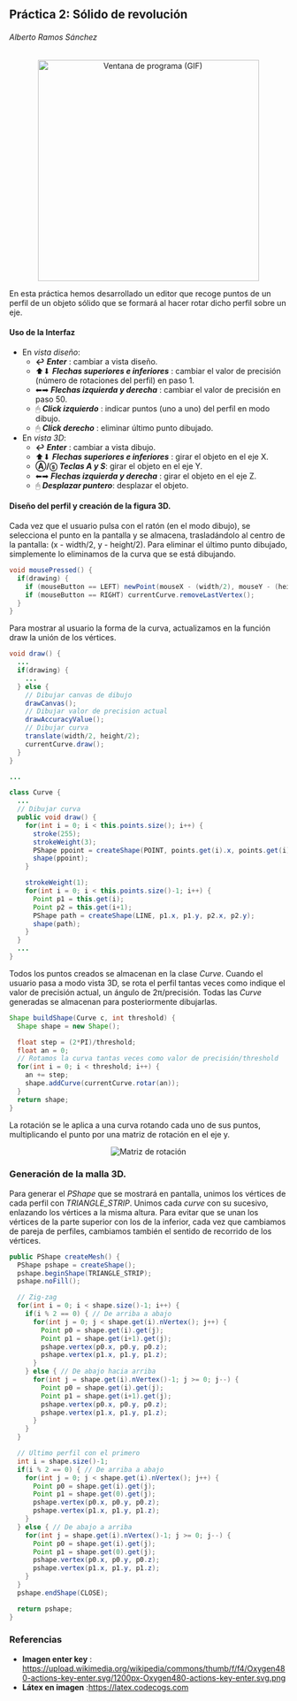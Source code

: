 
## Práctica 2: Sólido de revolución

###### Alberto Ramos Sánchez

<center><img src="export.gif" width="400" height="400" alt="Ventana de programa (GIF)"/></center>

En esta práctica hemos desarrollado un editor que recoge puntos de un perfil de un objeto sólido que se formará al hacer rotar dicho perfil sobre un eje.

#### Uso de la Interfaz

- En *vista diseño*:
  - __&#8617;__ __*Enter*__ : cambiar a vista diseño.
  - &#11014;&#11015; __*Flechas superiores e inferiores*__ :  cambiar el valor de precisión (número de rotaciones del perfil) en paso 1.
  - &#11013;&#10145; __*Flechas izquierda y derecha*__ : cambiar el valor de precisión en paso 50.
  - &#128432; __*Click izquierdo*__ : indicar puntos (uno a uno) del perfil en modo dibujo.
  - &#128432; __*Click derecho*__ : eliminar último punto dibujado.
- En *vista 3D*:
  - __&#8617;__ __*Enter*__ : cambiar a vista dibujo.
  - &#11014;&#11015; __*Flechas superiores e inferiores*__ : girar el objeto en el eje X.
  - __&#9398;/&#9442;__ __*Teclas A y S*__: girar el objeto en el eje Y.
  - &#11013;&#10145; __*Flechas izquierda y derecha*__ : girar el objeto en el eje Z.
  - &#128432; __*Desplazar puntero*__: desplazar el objeto.

#### Diseño del perfil y creación de la figura 3D.

Cada vez que el usuario pulsa con el ratón (en el modo dibujo), se selecciona el punto en la pantalla y se almacena, trasladándolo al centro de la pantalla: (x - width/2, y - height/2). Para eliminar el último punto dibujado, simplemente lo eliminamos de la curva que se está dibujando.

```java
void mousePressed() {
  if(drawing) {
    if (mouseButton == LEFT) newPoint(mouseX - (width/2), mouseY - (height/2));
    if (mouseButton == RIGHT) currentCurve.removeLastVertex();
  }
}
```

Para mostrar al usuario la forma de la curva, actualizamos en la función draw la unión de los vértices.

```java
void draw() {
  ...
  if(drawing) {
    ...
  } else {
    // Dibujar canvas de dibujo
    drawCanvas();
    // Dibujar valor de precision actual
    drawAccuracyValue();
    // Dibujar curva
    translate(width/2, height/2);
    currentCurve.draw();
  }
}

...

class Curve {
  ...
  // Dibujar curva
  public void draw() {
    for(int i = 0; i < this.points.size(); i++) {
      stroke(255);
      strokeWeight(3);
      PShape ppoint = createShape(POINT, points.get(i).x, points.get(i).y);
      shape(ppoint);
    }

    strokeWeight(1);
    for(int i = 0; i < this.points.size()-1; i++) {
      Point p1 = this.get(i);
      Point p2 = this.get(i+1);
      PShape path = createShape(LINE, p1.x, p1.y, p2.x, p2.y);
      shape(path);
    }
  }
  ...
}

```

Todos los puntos creados se almacenan en la clase *Curve*. Cuando el usuario pasa a modo vista 3D, se rota el perfil tantas veces como indique el valor de precisión actual, un ángulo de 2π/precisión. Todas las *Curve* generadas se almacenan para posteriormente dibujarlas.

```java
Shape buildShape(Curve c, int threshold) {
  Shape shape = new Shape();

  float step = (2*PI)/threshold;
  float an = 0;
  // Rotamos la curva tantas veces como valor de precisión/threshold
  for(int i = 0; i < threshold; i++) {
    an += step;
    shape.addCurve(currentCurve.rotar(an));
  }
  return shape;
}
```

La rotación se le aplica a una curva rotando cada uno de sus puntos, multiplicando el punto por una matriz de rotación en el eje y.


<center><img src="https://latex.codecogs.com/gif.latex?%28x_2%2C%20y_2%2C%20z_2%29%20%3D%20%5Cbegin%7Bpmatrix%7D%20x_1%2C%20y_1%2C%20z_1%20%5Cend%7Bpmatrix%7D%5Cbegin%7Bpmatrix%7D%20cos%5Ctheta%20%26%200%20%26%20sen%5Ctheta%5C%5C%200%20%26%201%20%26%200%5C%5C%20-sen%5Ctheta%20%26%200%20%26%20cos%5Ctheta%20%5Cend%7Bpmatrix%7D" alt = "Matriz de rotación"/></center>

### Generación de la malla 3D.

Para generar el *PShape* que se mostrará en pantalla, unimos los vértices de cada perfil con *TRIANGLE_STRIP*. Unimos cada *curve* con su sucesivo, enlazando los vértices a la misma altura. Para evitar que se unan los vértices de la parte superior con los de la inferior, cada vez que cambiamos de pareja de perfiles, cambiamos también el sentido de recorrido de los vértices.

```java
public PShape createMesh() {
  PShape pshape = createShape();
  pshape.beginShape(TRIANGLE_STRIP);
  pshape.noFill();

  // Zig-zag
  for(int i = 0; i < shape.size()-1; i++) {
    if(i % 2 == 0) { // De arriba a abajo
      for(int j = 0; j < shape.get(i).nVertex(); j++) {
        Point p0 = shape.get(i).get(j);
        Point p1 = shape.get(i+1).get(j);
        pshape.vertex(p0.x, p0.y, p0.z);
        pshape.vertex(p1.x, p1.y, p1.z);
      }
    } else { // De abajo hacia arriba
      for(int j = shape.get(i).nVertex()-1; j >= 0; j--) {
        Point p0 = shape.get(i).get(j);
        Point p1 = shape.get(i+1).get(j);
        pshape.vertex(p0.x, p0.y, p0.z);
        pshape.vertex(p1.x, p1.y, p1.z);
      }
    }
  }

  // Ultimo perfil con el primero
  int i = shape.size()-1;
  if(i % 2 == 0) { // De arriba a abajo
    for(int j = 0; j < shape.get(i).nVertex(); j++) {
      Point p0 = shape.get(i).get(j);
      Point p1 = shape.get(0).get(j);
      pshape.vertex(p0.x, p0.y, p0.z);
      pshape.vertex(p1.x, p1.y, p1.z);
    }
  } else { // De abajo a arriba
    for(int j = shape.get(i).nVertex()-1; j >= 0; j--) {
      Point p0 = shape.get(i).get(j);
      Point p1 = shape.get(0).get(j);
      pshape.vertex(p0.x, p0.y, p0.z);
      pshape.vertex(p1.x, p1.y, p1.z);
    }
  }
  pshape.endShape(CLOSE);

  return pshape;
}
```

### Referencias

 * __Imagen enter key__ : https://upload.wikimedia.org/wikipedia/commons/thumb/f/f4/Oxygen480-actions-key-enter.svg/1200px-Oxygen480-actions-key-enter.svg.png
 * __Látex en imagen__ :<https://latex.codecogs.com>
